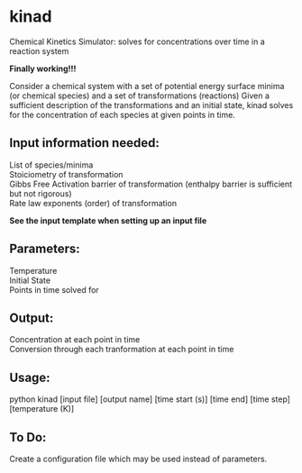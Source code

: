 # kinad
Chemical Kinetics Simulator: solves for concentrations over time in a reaction system


**Finally working!!!**

Consider a chemical system with a set of potential energy surface minima (or chemical species) and a set of transformations (reactions)
Given a sufficient description of the transformations and an initial state, kinad solves for the concentration of each species at given points in time.


Input information needed:
-------------------------
List of species/minima <br>
Stoiciometry of transformation <br>
Gibbs Free Activation barrier of transformation (enthalpy barrier is sufficient but not rigorous) <br>
Rate law exponents (order) of transformation <br>

**See the input template when setting up an input file**


Parameters:
-----------
Temperature <br>
Initial State <br>
Points in time solved for <br>


Output:
-------
Concentration at each point in time <br>
Conversion through each tranformation at each point in time <br>


Usage:
-------
python kinad [input file] [output name] [time start (s)] [time end] [time step] [temperature (K)]




To Do:
------
Create a configuration file which may be used instead of parameters.
